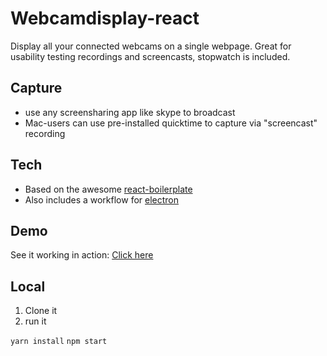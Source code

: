# Webcamdisplay-react
Display all your connected webcams on a single webpage.
Great for usability testing recordings and screencasts, stopwatch is included.

## Capture
- use any screensharing app like skype to broadcast 
- Mac-users can use pre-installed quicktime to capture via "screencast" recording

## Tech
- Based on the awesome [react-boilerplate](https://github.com/react-boilerplate/react-boilerplate)
- Also includes a workflow for [electron](https://electron.atom.io/)

## Demo
See it working in action: [Click here](https://hamsterbacke23.github.io/webcamdisplay-react/)

## Local
1) Clone it 
2) run it

```yarn install```
```npm start```

